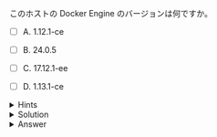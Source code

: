 このホストの Docker Engine のバージョンは何ですか。


 - [ ]  A. 1.12.1-ce

 - [ ]  B. 24.0.5
 
 - [ ]  C. 17.12.1-ee
 - [ ]  D. 1.13.1-ce


<details>
  <summary>Hints</summary>
  
  `docker version`コマンドを使用します。

</details>

<details>
  <summary>Solution</summary>

  `docker version` コマンドを実行し、Server セクションの Engine の Version を確認します。

</details>

<details>
  <summary>Answer</summary>
  
  20.0.5

</details>